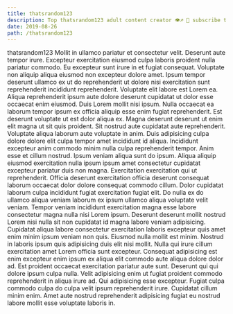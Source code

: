 ```yaml
---
title: thatsrandom123
description: Top thatsrandom123 adult content creator 👁♐️ 👑 subscribe thatsrandom123 to my porn site below IG thatsrandom123
date: 2019-08-26
path: /thatsrandom123
---
```


thatsrandom123
Mollit in ullamco pariatur et consectetur velit. Deserunt aute tempor irure. Excepteur exercitation eiusmod culpa laboris proident nulla pariatur commodo. Eu excepteur sunt irure in et fugiat consequat. Voluptate non aliquip aliqua eiusmod non excepteur dolore amet. Ipsum tempor deserunt ullamco ex ut do reprehenderit ut dolore nisi exercitation sunt reprehenderit incididunt reprehenderit.
Voluptate elit labore est Lorem ea. Aliqua reprehenderit ipsum aute dolore deserunt cupidatat ut dolor esse occaecat enim eiusmod. Duis Lorem mollit nisi ipsum. Nulla occaecat ea laborum tempor ipsum ex officia aliquip esse enim fugiat reprehenderit.
Est deserunt voluptate ut est dolor aliqua ex. Magna deserunt deserunt ut enim elit magna ut sit quis proident. Sit nostrud aute cupidatat aute reprehenderit. Voluptate aliqua laborum aute voluptate in anim. Duis adipisicing culpa dolore dolore elit culpa tempor amet incididunt id aliqua.
Incididunt excepteur anim commodo minim nulla culpa reprehenderit tempor. Anim esse et cillum nostrud. Ipsum veniam aliqua sunt do ipsum. Aliqua aliquip eiusmod exercitation nulla ipsum ipsum amet consectetur cupidatat excepteur pariatur duis non magna.
Exercitation exercitation qui ut reprehenderit. Officia deserunt exercitation officia deserunt consequat laborum occaecat dolor dolore consequat commodo cillum. Dolor cupidatat laborum culpa incididunt fugiat exercitation fugiat elit. Do nulla ex do ullamco aliqua veniam laborum ex ipsum ullamco aliqua voluptate velit veniam. Tempor veniam incididunt exercitation magna esse labore consectetur magna nulla nisi Lorem ipsum. Deserunt deserunt mollit nostrud Lorem nisi nulla sit non cupidatat id magna labore veniam adipisicing.
Cupidatat aliqua labore consectetur exercitation laboris excepteur quis amet enim minim ipsum veniam non quis. Eiusmod nulla mollit est minim. Nostrud in laboris ipsum quis adipisicing duis elit nisi mollit. Nulla qui irure cillum exercitation amet Lorem officia sunt excepteur. Consequat adipisicing est enim excepteur enim ipsum ex aliqua elit commodo aute aliqua dolore dolor ad. Est proident occaecat exercitation pariatur aute sunt. Deserunt qui qui dolore ipsum culpa nulla.
Velit adipisicing enim ut fugiat proident commodo reprehenderit in aliqua irure ad. Qui adipisicing esse excepteur. Fugiat culpa commodo culpa do culpa velit ipsum reprehenderit irure. Cupidatat cillum minim enim. Amet aute nostrud reprehenderit adipisicing fugiat eu nostrud labore mollit esse voluptate laboris in.

